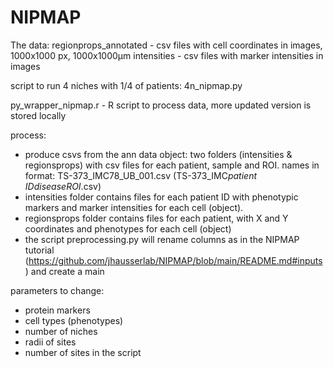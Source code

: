 # NIPMAP

The data: 
regionprops_annotated - csv files with cell coordinates in images, 1000x1000 px, 1000x1000µm
intensities - csv files with marker intensities in images 

script to run 4 niches with 1/4 of patients: 4n_nipmap.py 

py_wrapper_nipmap.r - R script to process data, more updated version is stored locally 

process: 
- produce csvs from the ann data object: two folders (intensities & regionsprops) with csv files for each patient, sample and ROI. names in format: TS-373_IMC78_UB_001.csv (TS-373_IMC*patient ID*_*disease*_*ROI*.csv)
- intensities folder contains files for each patient ID with phenotypic markers and marker intensities for each cell (object).
- regionsprops folder contains files for each patient, with X and Y coordinates and phenotypes for each cell (object)
- the script preprocessing.py will rename columns as in the NIPMAP tutorial (https://github.com/jhausserlab/NIPMAP/blob/main/README.md#inputs) and create a main 

parameters to change: 
- protein markers
- cell types (phenotypes)
- number of niches
- radii of sites
- number of sites in the script 

